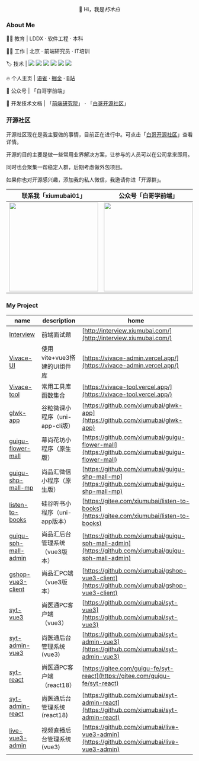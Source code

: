 <p align="center">👋 Hi，我是<i>朽木白</i></p>


### About Me

👨‍🎓 教育 |  LDDX · 软件工程 · 本科

👨‍💻 工作 |  北京 · 前端研究员 · IT培训

<p>
  🏷️ 技术 |  
  <img src="https://img.shields.io/badge/JavaScript-blue.svg?style=plasticr" /> 
  <img src="https://img.shields.io/badge/TypeScript-blue.svg?style=plasticr" /> 
  <img src="https://img.shields.io/badge/React-blue.svg?style=plasticr" /> 
  <img src="https://img.shields.io/badge/Vue-blue.svg?style=plasticr" /> 
  <img src="https://img.shields.io/badge/Node-blue.svg?style=plasticr" /> 
  <img src="https://img.shields.io/badge/Nest-blue.svg?style=plasticr" /> 
</p> 

<p>
  🔥 个人主页 | 
  <a href="https://www.yuque.com/xiumubai" target="_black">语雀</a>
  ·
  <a href="https://juejin.cn/user/430664288573789/posts" target="_black">掘金</a>
  ·
  <a href="https://space.bilibili.com/511605498?spm_id_from=333.337.search-card.all.click" target="_black">B站</a>
</p>

💫 公众号 | 「白哥学前端」

<p>
  📖 开发技术文档 | 
  「<a href="https://www.yuque.com/xiumubai/fe">前端研究院</a>」
  ·
  「<a href="https://www.yuque.com/xiumubai/open">白哥开源社区</a>」
</p>

### 开源社区
开源社区现在是我主要做的事情，目前正在进行中。可点击「<a href="https://www.yuque.com/xiumubai/open">白哥开源社区</a>」查看详情。

开源的目的主要是做一些常用业界解决方案，让参与的人员可以在公司拿来即用。

同时也会聚集一帮稳定人群，后期考虑做外包项目。 

如果你也对开源感兴趣，添加我的私人微信，我邀请你进「开源群」。


| 联系我「xiumubai01」  | 公众号「白哥学前端」  |
| --- | --- |
| <img src="https://files.mdnice.com/user/15628/9c4b3d01-88a7-4866-877b-35f89eeaa552.jpg" width="240px"  height="240px"/> | <img src="https://files.mdnice.com/user/15628/acdb13f6-8613-4451-b80e-c1f5df98f2ea.png" width="240px"  height="240px"/>


### My Project

| name  | description  | home  | 
| --- | --- | --- |
| [Interview](https://github.com/xiumubai/interview-doc) | 前端面试题 | [http://interview.xiumubai.com/](http://interview.xiumubai.com/)  |
| [Vivace-UI](https://github.com/xiumubai/vivace-ui) | 使用vite+vue3搭建的UI组件库 | [https://vivace-admin.vercel.app/](https://vivace-admin.vercel.app/)  |  <img src="https://img.shields.io/github/stars/xiumubai/vivace-ui"/>   |
| [Vivace-tool](https://github.com/xiumubai/vivace-tool) | 常用工具库函数集合 | [https://vivace-tool.vercel.app/](https://vivace-tool.vercel.app/)  | 
| [glwk-app](https://github.com/xiumubai/glwk-app) | 谷粒微课小程序（uni-app-cli版） | [https://github.com/xiumubai/glwk-app](https://github.com/xiumubai/glwk-app)  |  
| [guigu-flower-mall](https://github.com/xiumubai/guigu-flower-mall) | 幕尚花坊小程序（原生版） | [https://github.com/xiumubai/guigu-flower-mall](https://github.com/xiumubai/guigu-flower-mall)  |  
| [guigu-shp-mall-mp](https://github.com/xiumubai/guigu-shp-mall-mp) | 尚品汇微信小程序（原生版） | [https://github.com/xiumubai/guigu-shp-mall-mp](https://github.com/xiumubai/guigu-shp-mall-mp) 
| [listen-to-books](https://gitee.com/xiumubai/listen-to-books) | 硅谷听书小程序（uni-app版本） | [https://gitee.com/xiumubai/listen-to-books](https://gitee.com/xiumubai/listen-to-books) 
| [guigu-sph-mall-admin](https://github.com/xiumubai/guigu-sph-mall-admin) | 尚品汇后台管理系统（vue3版本） | [https://github.com/xiumubai/guigu-sph-mall-admin](https://github.com/xiumubai/guigu-sph-mall-admin) 
| [gshop-vue3-client](https://github.com/xiumubai/gshop-vue3-client) | 尚品汇PC端（vue3版本） | [https://github.com/xiumubai/gshop-vue3-client](https://github.com/xiumubai/gshop-vue3-client)
| [syt-vue3](https://github.com/xiumubai/syt-vue3) | 尚医通PC客户端（vue3） | [https://github.com/xiumubai/syt-vue3](https://github.com/xiumubai/syt-vue3)
| [syt-admin-vue3](https://github.com/xiumubai/syt-admin-vue3) | 尚医通后台管理系统(vue3) | [https://github.com/xiumubai/syt-admin-vue3](https://github.com/xiumubai/syt-admin-vue3) 
| [syt-react](https://gitee.com/guigu-fe/syt-react) | 尚医通PC客户端（react18） | [https://gitee.com/guigu-fe/syt-react](https://gitee.com/guigu-fe/syt-react)
| [syt-admin-react](https://github.com/xiumubai/syt-admin-react) | 尚医通后台管理系统(react18) | [https://github.com/xiumubai/syt-admin-react](https://github.com/xiumubai/syt-admin-react)
| [live-vue3-admin](https://github.com/xiumubai/live-vue3-admin) | 视频直播后台管理系统(vue3) | [https://github.com/xiumubai/live-vue3-admin](https://github.com/xiumubai/live-vue3-admin)




<!--[![xiumubai github stats](https://github-readme-stats.vercel.app/api?username=xiumubai&show_icons=true)](https://github.com/anuraghazra/github-readme-stats)-->

<!-- <img src="https://github-readme-stats.vercel.app/api/top-langs/?username=xiumubai&theme=radical"> -->





